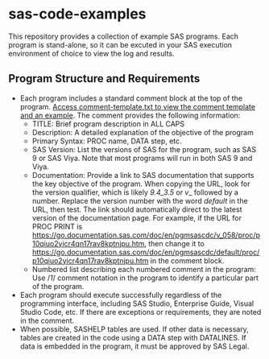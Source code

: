 # sas-code-examples

This repository provides a collection of example SAS programs. Each program is stand-alone, so it can be excuted in your SAS execution environment of choice to view the log and results. 

## Program Structure and Requirements
* Each program includes a standard comment block at the top of the program. [Access comment-template.txt to view the comment template and an example](https://github.com/stever-sas/sas-code-examples/blob/400d5fe7b9b914319439f773f10beb13d2a49a29/comment-template.txt). The comment provides the following information:
  - TITLE: Brief program description in ALL CAPS
  - Description: A detailed explanation of the objective of the program
  - Primary Syntax: PROC name, DATA step, etc. 
  - SAS Version: List the versions of SAS for the program, such as SAS 9 or SAS Viya. Note that most programs will run in both SAS 9 and Viya.
  - Documentation: Provide a link to SAS documentation that supports the key objective of the program. When copying the URL, look for the version qualifier, which is likely _9.4_3.5_ or _v__ followed by a number. Replace the version number with the word _default_ in the URL, then test. The link should automatically direct to the latest version of the documentation page. For example, if the URL for PROC PRINT is https://go.documentation.sas.com/doc/en/pgmsascdc/v_058/proc/p10qiuo2yicr4qn17rav8kptnjpu.htm, then change it to https://go.documentation.sas.com/doc/en/pgmsascdc/default/proc/p10qiuo2yicr4qn17rav8kptnjpu.htm in the comment block.
  - Numbered list describing each numbered comment in the program: Use /*1*/ comment notation in the program to identify a particular part of the program.  
* Each program should execute successfully regardless of the programming interface, including SAS Studio, Enterprise Guide, Visual Studio Code, etc. If there are exceptions or requirements, they are noted in the comment.
* When possible, SASHELP tables are used. If other data is necessary, tables are created in the code using a DATA step with DATALINES. If data is embedded in the program, it must be approved by SAS Legal.
 
